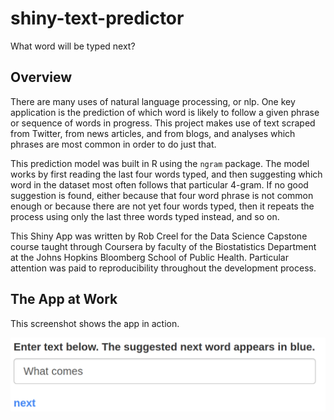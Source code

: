 # shiny-text-predictor
What word will be typed next?

## Overview

There are many uses of natural language processing, or nlp.  One key application is the prediction of which word is likely to follow a given phrase or sequence of words in progress.  This project makes use of text scraped from Twitter, from news articles, and from blogs, and analyses which phrases are most common in order to do just that.



This prediction model was built in R using the `ngram` package.  The model works by first reading the last four words typed, and then suggesting which word in the dataset most often follows that particular 4-gram.  If no good suggestion is found, either because that four word phrase is not common enough or because there are not yet four words typed, then it repeats the process using only the last three words typed instead, and so on.

This Shiny App was written by Rob Creel for the Data Science Capstone course taught through Coursera by faculty of the Biostatistics Department at the Johns Hopkins Bloomberg School of Public Health. Particular attention was paid to reproducibility throughout the development process.

## The App at Work
This screenshot shows the app in action.

![](what_comes_next.png)
